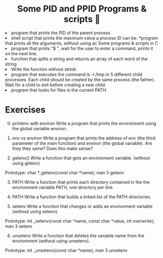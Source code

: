 <div align="center">
  <br>
<h1>Some PID and PPID Programs & scripts 🌱</h1>
</div

* program that prints the PID of the parent process
* shell script that prints the maximum value a process ID can be.
*program that prints all the arguments, without using ac Some programs & scripts in C
* program that prints "$ ", wait for the user to enter a command, prints it on the next line.
*  function that splits a string and returns an array of each word of the string
* Write the function without strtok
* program that executes the command ls -l /tmp in 5 different child processes. Each child should be created by the same process (the father). Wait for a child to exit before creating a new child.
* program that looks for files in the current PATH.
# Exercises
0. printenv with environ
Write a program that prints the environment using the global variable environ.

1. env vs environ
Write a program that prints the address of env (the third parameter of the main function) and environ (the global variable). Are they they same? Does this make sense?

2. getenv()
Write a function that gets an environment variable. (without using getenv)

Prototype: char *_getenv(const char *name);
man 3 getenv

3. PATH
Write a function that prints each directory contained in the the environment variable PATH, one directory per line.

4. PATH
Write a function that builds a linked list of the PATH directories.

5. setenv
Write a function that changes or adds an environment variable (without using setenv).

Prototype: int _setenv(const char *name, const char *value, int overwrite);
man 3 setenv

6. unsetenv
Write a function that deletes the variable name from the environment (without using unsetenv).

Prototype: int _unsetenv(const char *name);
man 3 unsetenv
